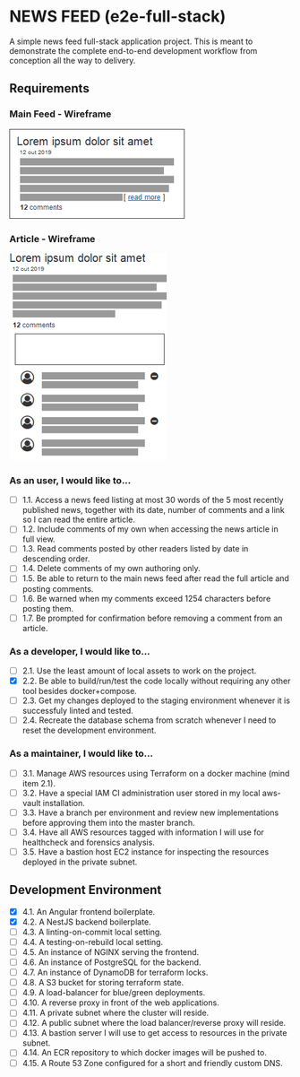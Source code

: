 # NEWS FEED (e2e-full-stack)
A simple news feed full-stack application project. This is meant to demonstrate the complete end-to-end development workflow from conception all the way to delivery.

## Requirements

### Main Feed - Wireframe
<img src="docs/1.Feed.png" alt="Main Feed"/>

### Article - Wireframe
<img src="docs/2.Article.png" alt="Article"/>

### As an user, I would like to...
- [ ] 1.1. Access a news feed listing at most 30 words of the 5 most recently published news, together with its date, number of comments and a link so I can read the entire article.
- [ ] 1.2. Include comments of my own when accessing the news article in full view.
- [ ] 1.3. Read comments posted by other readers listed by date in descending order.
- [ ] 1.4. Delete comments of my own authoring only.
- [ ] 1.5. Be able to return to the main news feed after read the full article and posting comments.
- [ ] 1.6. Be warned when my comments exceed 1254 characters before posting them.
- [ ] 1.7. Be prompted for confirmation before removing a comment from an article.

### As a developer, I would like to...
- [ ] 2.1. Use the least amount of local assets to work on the project.
- [x] 2.2. Be able to build/run/test the code locally without requiring any other tool besides docker+compose.  
- [ ] 2.3. Get my changes deployed to the staging environment whenever it is successfuly linted and tested.
- [ ] 2.4. Recreate the database schema from scratch whenever I need to reset the development environment.

### As a maintainer, I would like to...
- [ ] 3.1. Manage AWS resources using Terraform on a docker machine (mind item 2.1).
- [ ] 3.2. Have a special IAM CI administration user stored in my local aws-vault installation.
- [ ] 3.3. Have a branch per environment and review new implementations before approving them into the master branch.
- [ ] 3.4. Have all AWS resources tagged with information I will use for healthcheck and forensics analysis.
- [ ] 3.5. Have a bastion host EC2 instance for inspecting the resources deployed in the private subnet.

## Development Environment
- [x] 4.1. An Angular frontend boilerplate.
- [x] 4.2. A NestJS backend boilerplate.
- [ ] 4.3. A linting-on-commit local setting. 
- [ ] 4.4. A testing-on-rebuild local setting.
- [ ] 4.5. An instance of NGINX serving the frontend.
- [ ] 4.6. An instance of PostgreSQL for the backend.
- [ ] 4.7. An instance of DynamoDB for terraform locks.
- [ ] 4.8. A S3 bucket for storing terraform state.
- [ ] 4.9. A load-balancer for blue/green deployments.
- [ ] 4.10. A reverse proxy in front of the web applications.
- [ ] 4.11. A private subnet where the cluster will reside.
- [ ] 4.12. A public subnet where the load balancer/reverse proxy will reside.
- [ ] 4.13. A bastion server I will use to get access to resources in the private subnet.
- [ ] 4.14. An ECR repository to which docker images will be pushed to.
- [ ] 4.15. A Route 53 Zone configured for a short and friendly custom DNS.